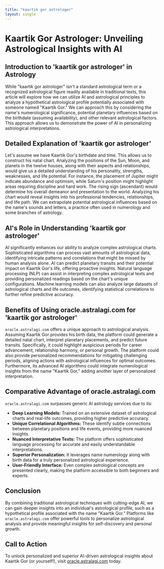 ```yaml
---
title: "kaartik gor astrologer"
layout: single
---
```


# Kaartik Gor Astrologer: Unveiling Astrological Insights with AI

## Introduction to 'kaartik gor astrologer' in Astrology

While "kaartik gor astrologer" isn't a standard astrological term or a recognized astrological figure readily available in traditional texts, this article will explore how we can utilize AI and astrological principles to analyze a hypothetical astrological profile potentially associated with someone named "Kaartik Gor."  We can approach this by considering the name's numerological significance, potential planetary influences based on the birthdate (assuming availability), and other relevant astrological factors.  This approach allows us to demonstrate the power of AI in personalizing astrological interpretations.

## Detailed Explanation of 'kaartik gor astrologer'

Let's assume we have Kaartik Gor's birthdate and time. This allows us to construct his natal chart.  Analyzing the positions of the Sun, Moon, and planets in the twelve houses, along with their aspects and relationships, would give us a detailed understanding of his personality, strengths, weaknesses, and life potential.  For instance, the placement of Jupiter might indicate abundance and optimism, while Saturn's position might highlight areas requiring discipline and hard work. The rising sign (ascendant) would determine his overall demeanor and presentation to the world. Analyzing his chart would reveal insights into his professional tendencies, relationships, and life path. We can extrapolate potential astrological influences based on the name's sounds and letters, a practice often used in numerology and some branches of astrology.

## AI's Role in Understanding 'kaartik gor astrologer'

AI significantly enhances our ability to analyze complex astrological charts.  Sophisticated algorithms can process vast amounts of astrological data, identifying intricate patterns and correlations that might be missed by human analysis alone. AI can predict planetary transits and their potential impact on Kaartik Gor's life, offering proactive insights.  Natural language processing (NLP) can assist in interpreting complex astrological texts and providing personalized readings based on the chart's unique configurations. Machine learning models can also analyze large datasets of astrological charts and life outcomes, identifying statistical correlations to further refine predictive accuracy.


## Benefits of Using oracle.astralagi.com for 'kaartik gor astrologer'

`oracle.astralagi.com` offers a unique approach to astrological analysis.  Assuming Kaartik Gor provides his birth data, the platform could generate a detailed natal chart, interpret planetary placements, and predict future transits.  Specifically, it could highlight auspicious periods for career advancement, relationship harmony, or personal growth.   The platform could also provide personalized recommendations for mitigating challenging periods, aligning actions with astrological influences for optimal outcomes.  Furthermore, its advanced AI algorithms could integrate numerological insights from the name "Kaartik Gor," adding another layer of personalized interpretation.


## Comparative Advantage of oracle.astralagi.com

`oracle.astralagi.com` surpasses generic AI astrology services due to its:

*   **Deep Learning Models:** Trained on an extensive dataset of astrological charts and real-life outcomes, providing higher predictive accuracy.
*   **Unique Correlational Algorithms:**  These identify subtle connections between planetary positions and life events, providing more nuanced insights.
*   **Nuanced Interpretative Texts:** The platform offers sophisticated language processing for accurate and easily understandable interpretations.
*   **Superior Personalization:**  It leverages name numerology along with birth data for a truly personalized astrological experience.
*   **User-Friendly Interface:** Even complex astrological concepts are presented clearly, making the platform accessible to both beginners and experts.


## Conclusion

By combining traditional astrological techniques with cutting-edge AI, we can gain deeper insights into an individual's astrological profile, such as a hypothetical profile associated with the name "Kaartik Gor." Platforms like `oracle.astralagi.com` offer powerful tools to personalize astrological analysis and provide meaningful insights for self-discovery and personal growth.


## Call to Action

To unlock personalized and superior AI-driven astrological insights about Kaartik Gor (or yourself!), visit [oracle.astralagi.com](https://oracle.astralagi.com) today.